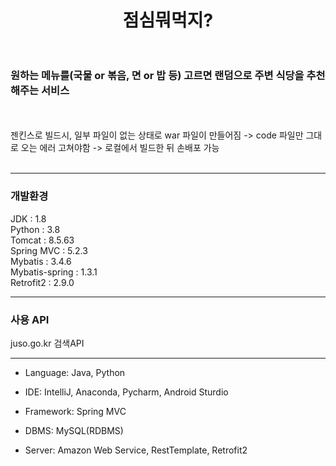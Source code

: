 # <center>점심뭐먹지?</center> <br>

### 원하는 메뉴를(국물 or 볶음, 면 or 밥 등)  고르면 랜덤으로 주변 식당을 추천해주는 서비스 <br>

<br>
<br>
젠킨스로 빌드시, 일부 파일이 없는 상태로 war 파일이 만들어짐
-> code 파일만 그대로 오는 에러 고쳐야함
-> 로컬에서 빌드한 뒤 손배포 가능
<br>
<br>


***
<h3>개발환경</h3> 
  JDK : 1.8 <br>
  Python : 3.8 <br>
  Tomcat : 8.5.63 <br>
  Spring MVC : 5.2.3 <br>
  Mybatis : 3.4.6 <br>
  Mybatis-spring : 1.3.1 <br>
  Retrofit2 : 2.9.0 <br>
  
***

<h3> 사용 API </h3>
  juso.go.kr 검색API <br>
  
***


* Language: Java, Python

* IDE: IntelliJ, Anaconda, Pycharm, Android Sturdio

* Framework: Spring MVC

* DBMS: MySQL(RDBMS)

* Server: Amazon Web Service, RestTemplate, Retrofit2

